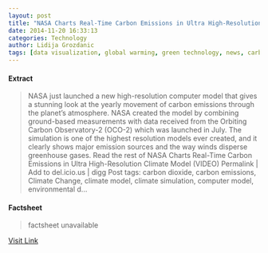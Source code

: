 ```yaml
---
layout: post
title: "NASA Charts Real-Time Carbon Emissions in Ultra High-Resolution Climate Model (VIDEO)"
date: 2014-11-20 16:33:13
categories: Technology
author: Lidija Grozdanic
tags: [data visualization, global warming, green technology, news, carbon dioxide, carbon emissions, climate change, climate model, climate simulation, computer model, environmental destruction, global map, greenhouse gas, nasa, nasa research, nasa simulation]
---
```



#### Extract
>NASA just launched a new high-resolution computer model that gives a stunning look at the yearly movement of carbon emissions through the planet’s atmosphere. NASA created the model by combining ground-based measurements with data received from the Orbiting Carbon Observatory-2 (OCO-2) which was launched in July. The simulation is one of the highest resolution models ever created, and it clearly shows major emission sources and the way winds disperse greenhouse gases. Read the rest of NASA Charts Real-Time Carbon Emissions in Ultra High-Resolution Climate Model (VIDEO) Permalink | Add to del.icio.us | digg Post tags: carbon dioxide, carbon emissions, Climate Change, climate model, climate simulation, computer model, environmental d...

#### Factsheet
>factsheet unavailable

[Visit Link](http://inhabitat.com/nasa-charts-real-time-carbon-emissions-in-ultra-high-resolution-climate-model-video/)


